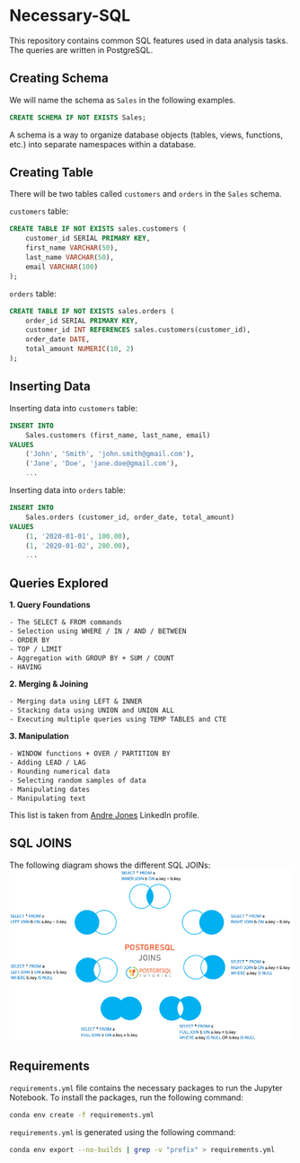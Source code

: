 # Necessary-SQL
This repository contains common SQL features used in data analysis tasks. The queries are written in PostgreSQL.

## Creating Schema
We will name the schema as `Sales` in the following examples.
```sql
CREATE SCHEMA IF NOT EXISTS Sales;
```
A schema is a way to organize database objects (tables, views, functions, etc.) into separate namespaces within a database. 

## Creating Table
There will be two tables called `customers` and `orders` in the `Sales` schema.

`customers` table:
```sql
CREATE TABLE IF NOT EXISTS sales.customers (
    customer_id SERIAL PRIMARY KEY,
    first_name VARCHAR(50),
    last_name VARCHAR(50),
    email VARCHAR(100)
);
```
`orders` table:
```sql
CREATE TABLE IF NOT EXISTS sales.orders (
    order_id SERIAL PRIMARY KEY,
    customer_id INT REFERENCES sales.customers(customer_id),
    order_date DATE,
    total_amount NUMERIC(10, 2)
);
```

## Inserting Data
Inserting data into `customers` table:
```sql
INSERT INTO 
    Sales.customers (first_name, last_name, email)
VALUES 
    ('John', 'Smith', 'john.smith@gmail.com'),
    ('Jane', 'Doe', 'jane.doe@gmail.com'),
    ...
```
Inserting data into `orders` table:
```sql  
INSERT INTO 
    Sales.orders (customer_id, order_date, total_amount)
VALUES 
    (1, '2020-01-01', 100.00),
    (1, '2020-01-02', 200.00),
    ...
```

## Queries Explored

**1. Query Foundations**

    - The SELECT & FROM commands
    - Selection using WHERE / IN / AND / BETWEEN
    - ORDER BY
    - TOP / LIMIT
    - Aggregation with GROUP BY + SUM / COUNT
    - HAVING

**2. Merging & Joining**

    - Merging data using LEFT & INNER
    - Stacking data using UNION and UNION ALL
    - Executing multiple queries using TEMP TABLES and CTE

**3. Manipulation**

    - WINDOW functions + OVER / PARTITION BY
    - Adding LEAD / LAG
    - Rounding numerical data
    - Selecting random samples of data
    - Manipulating dates
    - Manipulating text

This list is taken from [Andre Jones](https://www.linkedin.com/in/andrew-jones-dsi/) LinkedIn profile.

## SQL JOINS
The following diagram shows the different SQL JOINs:
![SQL JOINS](images/PostgreSQL-Joins.png)

## Requirements
`requirements.yml` file contains the necessary packages to run the Jupyter Notebook. To install the packages, run the following command:
```bash
conda env create -f requirements.yml
```
`requirements.yml` is generated using the following command:
```bash
conda env export --no-builds | grep -v "prefix" > requirements.yml
```


